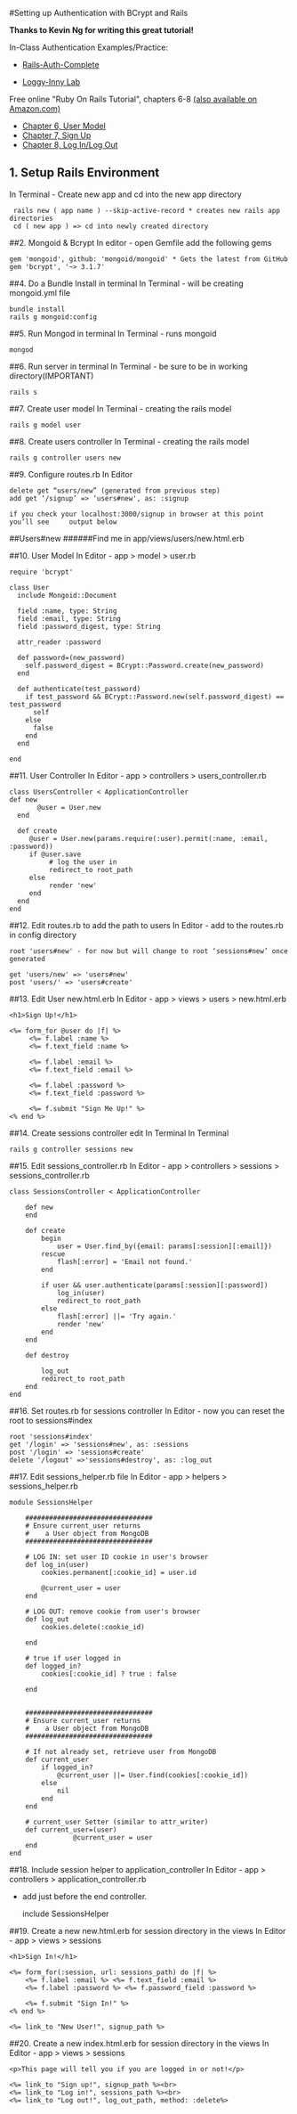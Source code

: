 #Setting up Authentication with BCrypt and Rails

**Thanks to Kevin Ng for writing this great tutorial!**

In-Class Authentication Examples/Practice:

+ [Rails-Auth-Complete](https://github.com/ga-students/WDI_LA_9/tree/master/05-week/rails-auth-complete)

+ [Loggy-Inny Lab](https://github.com/ga-students/WDI_LA_9/tree/master/05-week/loggy-inny-lab)

Free online "Ruby On Rails Tutorial", chapters 6-8 [(also available on Amazon.com)](http://www.amazon.com/Ruby-Rails-Tutorial-Addison-Wesley-Professional/dp/0321832051/)

* [Chapter 6, User Model](http://draft.railstutorial.org/book/modeling_users)
* [Chapter 7, Sign Up](http://draft.railstutorial.org/book/sign_up)
* [Chapter 8, Log In/Log Out](http://draft.railstutorial.org/book/log_in_log_out#cha-log_in_log_out)


## 1. Setup Rails Environment
In Terminal - Create new app and cd into the new app directory

	 rails new ( app name ) --skip-active-record * creates new rails app directories 
 	 cd ( new app ) => cd into newly created directory



##2. Mongoid & Bcrypt
In editor - open Gemfile add the following gems

	gem 'mongoid', github: 'mongoid/mongoid' * Gets the latest from GitHub
	gem 'bcrypt', '~> 3.1.7'


##4. Do a Bundle Install in terminal
In Terminal - will be creating mongoid.yml file

	bundle install
	rails g mongoid:config 


##5. Run Mongod in terminal
In Terminal - runs mongoid

	mongod

##6. Run server in terminal 
 In Terminal - be sure to be in working directory(IMPORTANT)

	rails s


##7. Create user model
In Terminal - creating the rails model

	rails g model user

##8. Create users controller
In Terminal - creating the rails model

	rails g controller users new

##9. Configure routes.rb
In Editor

	delete get “users/new” (generated from previous step)
	add get ‘/signup’ => ‘users#new', as: :signup
	
	if you check your localhost:3000/signup in browser at this point you’ll see 	output below		
>	
##Users#new
######Find me in app/views/users/new.html.erb 



##10. User Model 
In Editor - app > model > user.rb  



	require 'bcrypt'
	
	class User
	  include Mongoid::Document
	
	  field :name, type: String
	  field :email, type: String
	  field :password_digest, type: String
	
	  attr_reader :password
	
	  def password=(new_password)
	    self.password_digest = BCrypt::Password.create(new_password)
	  end
	
	  def authenticate(test_password)
	    if test_password && BCrypt::Password.new(self.password_digest) == test_password
	      self
	    else
	      false
	    end
	  end
	
	end




##11. User Controller 
In Editor - app > controllers > users_controller.rb  

	class UsersController < ApplicationController  
	def new
	       @user = User.new
	  end
	
	  def create
	     @user = User.new(params.require(:user).permit(:name, :email, :password))
	     if @user.save
	          # log the user in
	          redirect_to root_path
	     else
	          render 'new'
	     end
	  end
	end


##12. Edit routes.rb to add the path to users 
In Editor - add to the routes.rb in config directory

	root 'users#new' - for now but will change to root ‘sessions#new’ once generated

  	get 'users/new' => 'users#new'
  	post 'users/' => 'users#create'


##13. Edit User new.html.erb 
In Editor - app > views > users > new.html.erb

	<h1>Sign Up!</h1>

	<%= form_for @user do |f| %>
	     <%= f.label :name %>
	     <%= f.text_field :name %>
	
	     <%= f.label :email %>
	     <%= f.text_field :email %>
	
	     <%= f.label :password %>
	     <%= f.text_field :password %>
	
	     <%= f.submit "Sign Me Up!" %>
	<% end %>


##14. Create sessions controller edit In Terminal
In Terminal 	
	
	rails g controller sessions new


##15. Edit sessions_controller.rb
In Editor - app > controllers > sessions > sessions_controller.rb

	class SessionsController < ApplicationController
	
		def new
		end
	
		def create
			begin
				user = User.find_by({email: params[:session][:email]})
			rescue
				flash[:error] = 'Email not found.'			
			end
	
			if user && user.authenticate(params[:session][:password])
				log_in(user)
				redirect_to root_path
			else
				flash[:error] ||= 'Try again.'
				render 'new'
			end
		end
	
		def destroy
			
			log_out
			redirect_to root_path
		end
	end



##16. Set routes.rb for sessions controller
  In Editor - now you can reset the root to sessions#index
  
  	root 'sessions#index'
	get '/login' => 'sessions#new', as: :sessions
 	post '/login' => 'sessions#create' 	
	delete '/logout' =>'sessions#destroy', as: :log_out

##17. Edit sessions_helper.rb file
In Editor - app > helpers > sessions_helper.rb

	module SessionsHelper
	
		################################
		# Ensure current_user returns 
		#    a User object from MongoDB
		################################
	
		# LOG IN: set user ID cookie in user's browser
		def log_in(user)
			cookies.permanent[:cookie_id] = user.id
			
			@current_user = user
		end
	
		# LOG OUT: remove cookie from user's browser
		def log_out
			cookies.delete(:cookie_id)
	
		end
	
		# true if user logged in
		def logged_in?
			cookies[:cookie_id] ? true : false
			
		end
	
	
		################################
		# Ensure current_user returns 
		#    a User object from MongoDB
		################################
	
		# If not already set, retrieve user from MongoDB
		def current_user
			if logged_in?
				@current_user ||= User.find(cookies[:cookie_id])
			else
				nil
			end
		end
	
		# current_user Setter (similar to attr_writer)
		def current_user=(user)
					@current_user = user
		end
	end

##18. Include session helper to application_controller 
In Editor - app > controllers > application_controller.rb
- add just before the end controller.

	include SessionsHelper


##19. Create a new new.html.erb for session directory in the views
In Editor - app > views > sessions 

 
	<h1>Sign In!</h1>
	
	<%= form_for(:session, url: sessions_path) do |f| %>
		<%= f.label :email %> <%= f.text_field :email %>
		<%= f.label :password %> <%= f.password_field :password %>
	
		<%= f.submit "Sign In!" %>
	<% end %>
	
	<%= link_to "New User!", signup_path %>
	

##20. Create a new index.html.erb for session directory in the views
In Editor - app > views > sessions 
	
	<p>This page will tell you if you are logged in or not!</p>
	
	<%= link_to "Sign up!", signup_path %><br>
	<%= link_to "Log in!", sessions_path %><br>
	<%= link_to "Log out!", log_out_path, method: :delete%>
